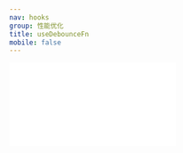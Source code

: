 ```yaml
---
nav: hooks
group: 性能优化
title: useDebounceFn
mobile: false
---
```

<embed src="../../src/hooks/useDebounceFn/index.md"></embed>
